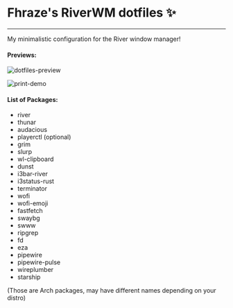 # Fhraze's RiverWM dotfiles ✨
---
My minimalistic configuration for the River window manager!

#### Previews:
![dotfiles-preview](https://github.com/Fhraze/dotfiles-riverwm/assets/76172824/e4e8de11-643e-49e7-af99-72e0202358db)

![print-demo](https://github.com/Fhraze/dotfiles-riverwm/assets/76172824/3b7d56a6-d0dc-4601-92c2-f5e664760f77)

#### List of Packages:
- river
- thunar
- audacious
- playerctl (optional)
- grim
- slurp
- wl-clipboard
- dunst
- i3bar-river
- i3status-rust
- terminator
- wofi
- wofi-emoji
- fastfetch
- swaybg
- swww
- ripgrep
- fd
- eza
- pipewire
- pipewire-pulse
- wireplumber
- starship

(Those are Arch packages, may have different names depending on your distro)

